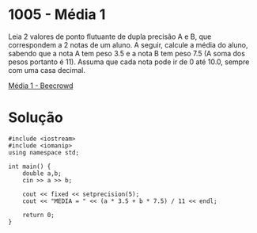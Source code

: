 # 1005 - Média 1

Leia 2 valores de ponto flutuante de dupla precisão A e B, que correspondem a 2 notas de um aluno. A seguir, calcule a média do aluno, sabendo que a nota A tem peso 3.5 e a nota B tem peso 7.5 (A soma dos pesos portanto é 11). Assuma que cada nota pode ir de 0 até 10.0, sempre com uma casa decimal.

[Média 1 - Beecrowd](https://www.beecrowd.com.br/judge/pt/problems/view/1005)

# Solução 

```
#include <iostream>
#include <iomanip>
using namespace std;

int main() {
    double a,b;
    cin >> a >> b;

    cout << fixed << setprecision(5);
    cout << "MEDIA = " << (a * 3.5 + b * 7.5) / 11 << endl;

    return 0;
}
```